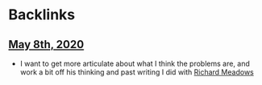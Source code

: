 
# Backlinks
## [May 8th, 2020](<May 8th, 2020.md>)
- I want to get more articulate about what I think the problems are, and work a bit off his thinking and past writing I did with [Richard Meadows](<Richard Meadows.md>)

